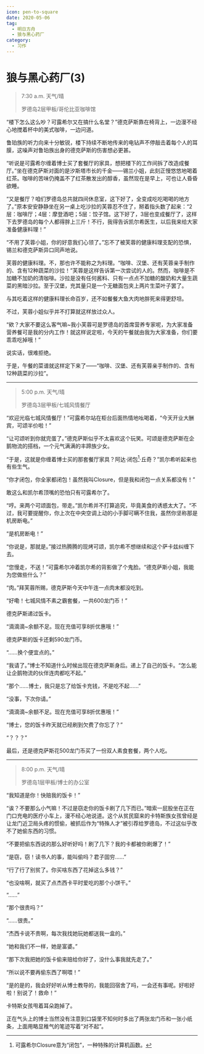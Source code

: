 ```yaml
---
icon: pen-to-square
date: 2020-05-06
tag:
  - 明日方舟
  - 狼与黑心药厂
category:  
  - 习作
---
```


# 狼与黑心药厂(3)

> 7:30 a.m. 天气/晴
>
> 罗德岛2层甲板/哥伦比亚咖啡馆

“楼下怎么这么吵？可露希尔又在搞什么名堂？”德克萨斯靠在椅背上，一边漫不经心地搅着杯中的美式咖啡，一边问道。

鲁珀族的听力向来十分敏锐，楼下持续不断地传来的电钻声不停敲击着每个人的耳膜，这噪声对鲁珀族出身的德克萨斯的伤害想必更甚。

“听说是可露希尔缠着博士买了套餐厅的家具，想把楼下的工作间拆了改造成餐厅。”坐在德克萨斯对面的是汐斯塔市长的千金——锡兰小姐，此刻正慢悠悠地喝着红茶。咖啡的苦味仍掩盖不了红茶散发出的醇香，虽然现在是早上，可也让人昏昏欲睡。

“又是餐厅？咱们罗德岛总共就四间休息室，这下好了，全变成吃吃喝喝的地方了。”原本安安静静坐在另一桌上吃沙拉的芙蓉忍不住了，掰着指头数了起来：“2层：咖啡厅；4层：摩登酒吧；5层：饺子馆。这下好了，3层也变成餐厅了，这样下去罗德岛的每个人都得胖上三斤！不行，我得告诉凯尔希医生，以后我来给大家准备健康料理！”

“不用了芙蓉小姐，你的好意我们心领了。”忘不了被芙蓉的健康料理支配的恐惧，锡兰和德克萨斯异口同声地说。

芙蓉的健康料理。不，那也许不能称之为料理。“咖啡、汉堡、还有芙蓉亲手制作的、含有12种蔬菜的沙拉！”芙蓉是这样告诉第一次尝试的人的。然而，咖啡是不加糖不加奶的清咖啡。沙拉是没有任何酱料、只有一点点不加糖的酸奶和大量生蔬菜的黑暗沙拉。至于汉堡，充其量只是一个无糖面包夹上两片生菜叶子罢了。

与其吃着这样的健康料理长命百岁，还不如餐餐大鱼大肉地胖死来得更舒坦。

不过，芙蓉小姐似乎并不打算就这样放过众人。

“欸？大家不要这么客气嘛~我小芙蓉可是罗德岛的首席营养专家呢，为大家准备营养餐可是我的分内工作！就这样说定啦，今天的午餐就由我为大家准备，你们要乖乖吃掉哦！”

说实话，很难拒绝。

于是，午餐的菜谱就这样定下来了——“咖啡、汉堡、还有芙蓉亲手制作的、含有12种蔬菜的沙拉”。



----



> 5:00 p.m. 天气/晴
>
> 罗德岛3层甲板/七城风情餐厅

“欢迎光临七城风情餐厅！”可露希尔站在柜台后面热情地吆喝着，“今天开业大酬宾，可颂半价啦！”

“让可颂听到你就完蛋了。”德克萨斯似乎不太喜欢这个玩笑。可颂是德克萨斯在企鹅物流的搭档，一个元气满满的丰蹄族少女。

“于是，这就是你缠着博士买的那套餐厅家具？阿达·闭包[^1]·丘奇？”凯尔希听起来也有些生气。

“你才闭包，你全家都闭包！虽然我叫Closure，但是我和闭包一点关系都没有！”

敢这么和凯尔希顶嘴的恐怕只有可露希尔了。

“哼。来两个可颂面包，带走。”凯尔希并不打算追究，毕竟美食的诱惑太大了。“不过，我可要提醒你，你上次在中央空调上动的小手脚可瞒不住我，虽然你坚称那是机房断电。”

“是机房断电！”

“你说是，那就是。”接过热腾腾的现烤可颂，凯尔希不想继续和这个萨卡兹纠缠下去。

“您慢走，不送！”可露希尔冲着凯尔希的背影做了个鬼脸。“德克萨斯小姐，我能为您做些什么？”

“肉。”拜芙蓉所赐，德克萨斯今天中午连一点肉末都没吃到。

“好嘞！七城风情不素之霸套餐，一共600龙门币！”

德克萨斯递过饭卡。

“滴滴滴~余额不足。现在充值可享8折优惠哦！”

德克萨斯的饭卡还剩590龙门币。

“……换个便宜点的。”

“我请了。”博士不知道什么时候出现在德克萨斯身后。递上了自己的饭卡。“怎么能让企鹅物流的伙伴连肉都吃不起。”

“那个……博士，我只是忘了给饭卡充钱，不是吃不起……”

“没事，下次你请。”

“滴滴滴~余额不足。现在充值可享8折优惠哦！”

“博士，您的饭卡昨天就已经刷到欠费了你忘了？”

“？？？”

最后，还是德克萨斯花500龙门币买了一份双人素食套餐，两个人吃。



----



> 8:00 p.m. 天气/晴
>
> 罗德岛1层甲板/博士的办公室

“我知道是你！快赔我的饭卡！”

“诶？不要那么小气嘛！不过是窃走你的饭卡刷了几下而已。”暗索一屁股坐在正在门口充电的医疗小车上，漫不经心地说道。这个从贫民窟来的卡特斯族女孩曾经是让龙门近卫局头疼的惯偷，被抓后作为“特殊人才”被引荐给罗德岛，不过这似乎改不了她偷东西的习惯。

“不要把偷东西说的那么好听好吗！刷了几下？我的卡都被你刷爆了！”

“是窃，窃！读书人的事，能叫偷吗？君子固穷……”

“行了行了别贫了。你买啥东西了花掉这么多钱？”

“也没啥啊，就买了点杰西卡平时爱吃的那个小饼干。”

“……”

“那个很贵吗？”

“……很贵。”

“杰西卡说不贵啊，每次我找她玩她都送我一盒的。”

“她和我们不一样，她是富婆。”

“那下次我把她的饭卡偷来赔给你好了，没什么事我就先走了。”

“所以说不要再偷东西了啊喂！”

“是的是的，我会好好听从博士教导的，我能回宿舍了吗，一会还有事呢。好啦好啦！别说了！救命！”

卡特斯女孩甩着耳朵跑掉了。

正在气头上的博士当然没有注意到口袋里不知何时多出了两张龙门币和一张小纸条，上面用略显稚气的笔迹写着“对不起”。



[^1]: 可露希尔Closure意为“闭包”，一种特殊的计算机函数。